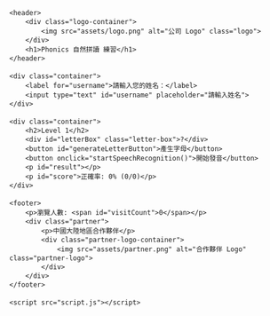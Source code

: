 <!DOCTYPE html>
<html lang="zh">
<head>
    <meta charset="UTF-8">
    <meta name="viewport" content="width=device-width, initial-scale=1.0">
    <title>Phonics 自然拼讀 練習</title>
    <link rel="stylesheet" href="style.css">
</head>
<body>

    <header>
        <div class="logo-container">
            <img src="assets/logo.png" alt="公司 Logo" class="logo">
        </div>
        <h1>Phonics 自然拼讀 練習</h1>
    </header>

    <div class="container">
        <label for="username">請輸入您的姓名：</label>
        <input type="text" id="username" placeholder="請輸入姓名">
    </div>

    <div class="container">
        <h2>Level 1</h2>
        <div id="letterBox" class="letter-box">?</div>
        <button id="generateLetterButton">產生字母</button>
        <button onclick="startSpeechRecognition()">開始發音</button>
        <p id="result"></p>
        <p id="score">正確率: 0% (0/0)</p>
    </div>

    <footer>
        <p>瀏覽人數: <span id="visitCount">0</span></p>
        <div class="partner">
            <p>中國大陸地區合作夥伴</p>
            <div class="partner-logo-container">
                <img src="assets/partner.png" alt="合作夥伴 Logo" class="partner-logo">
            </div>
        </div>
    </footer>

    <script src="script.js"></script>
</body>
</html>
